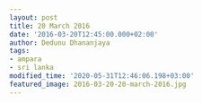 ```yaml
---
layout: post
title: 20 March 2016
date: '2016-03-20T12:45:00.000+02:00'
author: Dedunu Dhananjaya
tags:
- ampara
- sri lanka
modified_time: '2020-05-31T12:46:06.198+03:00'
featured_image: 2016-03-20-20-march-2016.jpg
---
```

